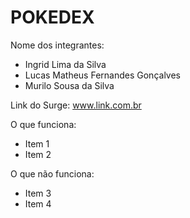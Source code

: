 # POKEDEX

Nome dos integrantes:

- Ingrid Lima da Silva
- Lucas Matheus Fernandes Gonçalves
- Murilo Sousa da Silva

Link do Surge: www.link.com.br

O que funciona:

- Item 1
- Item 2

O que não funciona:

- Item 3
- Item 4
